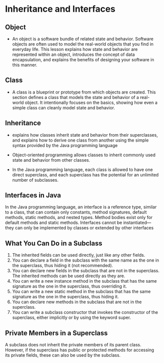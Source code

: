 # Inheritance and Interfaces

## Object

- An object is a software bundle of related state and behavior. Software objects are often used to model the real-world objects that you find in everyday life. This lesson explains how state and behavior are represented within an object, introduces the concept of data encapsulation, and explains the benefits of 
designing your software in this manner.

## Class

- A class is a blueprint or prototype from which objects are created. This section defines a class that models the state and behavior of a real-world object. It intentionally focuses on the basics, showing how even a simple class can cleanly model state and behavior.

## Inheritance

- explains how classes inherit state and behavior from their superclasses, and explains how to derive one class from another using the simple syntax provided by the Java programming language

- Object-oriented programming allows classes to inherit commonly used state and behavior from other classes.

- In the Java programming language, each class is allowed to have one direct superclass, and each superclass has the potential for an unlimited number of subclasses.

## Interfaces in Java

In the Java programming language, an interface is a reference type, similar to a class, that can contain only constants, method signatures, default methods, static methods, and nested types. Method bodies exist only for default methods and static methods. Interfaces cannot be instantiated—they can only be implemented by classes or extended by other interfaces

## What You Can Do in a Subclass

1. The inherited fields can be used directly, just like any other fields.
2. You can declare a field in the subclass with the same name as the one in the superclass, thus hiding it (not recommended).
3. You can declare new fields in the subclass that are not in the superclass.
The inherited methods can be used directly as they are.
4. You can write a new instance method in the subclass that has the same signature as the one in the superclass, thus overriding it.
5. You can write a new static method in the subclass that has the same signature as the one in the superclass, thus hiding it.
6. You can declare new methods in the subclass that are not in the superclass.
7. You can write a subclass constructor that invokes the constructor of the superclass, either implicitly or by using the keyword super.

## Private Members in a Superclass

A subclass does not inherit the private members of its parent class. However, if the superclass has public or protected methods for accessing its private fields, these can also be used by the subclass.
